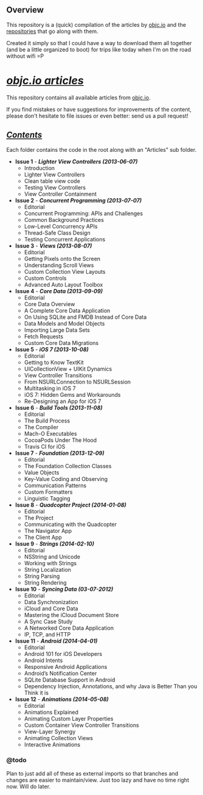 ## Overview
This repository is a (quick) compilation of the articles by [objc.io](http://objc.io) and the [repositories](https://github.com/objcio) that go along with them.

Created it simply so that I could have a way to download them all together (and be a little organized to boot) for trips like today when I'm on the road without wifi =P

# _[objc.io articles](https://github.com/objcio/articles/blob/master/README.md)_

This repository contains all available articles from [objc.io](http://www.objc.io).

If you find mistakes or have suggestions for improvements of the content, please don't hesitate to file issues or even better: send us a pull request!


## _[Contents](https://github.com/objcio)_

Each folder contains the code in the root along with an "Articles" sub folder.

* **Issue 1** - **_Lighter View Controllers (2013-06-07)_**
  * Introduction
  * Lighter View Controllers
  * Clean table view code
  * Testing View Controllers
  * View Controller Containment
* **Issue 2** - **_Concurrent Programming (2013-07-07)_**
  * Editorial
  * Concurrent Programming: APIs and Challenges
  * Common Background Practices
  * Low-Level Concurrency APIs
  * Thread-Safe Class Design
  * Testing Concurrent Applications
* **Issue 3** - **_Views (2013-08-07)_**
  * Editorial
  * Getting Pixels onto the Screen
  * Understanding Scroll Views
  * Custom Collection View Layouts
  * Custom Controls
  * Advanced Auto Layout Toolbox
* **Issue 4** - **_Core Data (2013-09-09)_**
  * Editorial
  * Core Data Overview
  * A Complete Core Data Application
  * On Using SQLite and FMDB Instead of Core Data
  * Data Models and Model Objects
  * Importing Large Data Sets
  * Fetch Requests
  * Custom Core Data Migrations
* **Issue 5** - **_iOS 7 (2013-10-08)_**
  * Editorial
  * Getting to Know TextKit
  * UICollectionView + UIKit Dynamics
  * View Controller Transitions
  * From NSURLConnection to NSURLSession
  * Multitasking in iOS 7
  * iOS 7: Hidden Gems and Workarounds
  * Re-Designing an App for iOS 7
* **Issue 6** - **_Build Tools (2013-11-08)_**
  * Editorial
  * The Build Process
  * The Compiler
  * Mach-O Executables
  * CocoaPods Under The Hood
  * Travis CI for iOS
* **Issue 7** - **_Foundation (2013-12-09)_**
  * Editorial
  * The Foundation Collection Classes
  * Value Objects
  * Key-Value Coding and Observing
  * Communication Patterns
  * Custom Formatters
  * Linguistic Tagging
* **Issue 8** - **_Quadcopter Project (2014-01-08)_**
  * Editorial
  * The Project
  * Communicating with the Quadcopter
  * The Navigator App
  * The Client App
* **Issue 9** - **_Strings (2014-02-10)_**
  * Editorial
  * NSString and Unicode
  * Working with Strings
  * String Localization
  * String Parsing
  * String Rendering
* **Issue 10** - **_Syncing Data (03-07-2012)_**
  * Editorial
  * Data Synchronization
  * iCloud and Core Data
  * Mastering the iCloud Document Store
  * A Sync Case Study
  * A Networked Core Data Application
  * IP, TCP, and HTTP
* **Issue 11** - **_Android (2014-04-01)_**
  * Editorial
  * Android 101 for iOS Developers
  * Android Intents
  * Responsive Android Applications
  * Android’s Notification Center
  * SQLite Database Support in Android
  * Dependency Injection, Annotations, and why Java is Better Than you Think it is
* **Issue 12** - **_Animations (2014-05-08)_**
  * Editorial
  * Animations Explained
  * Animating Custom Layer Properties
  * Custom Container View Controller Transitions
  * View-Layer Synergy
  * Animating Collection Views
  * Interactive Animations

### @todo
Plan to just add all of these as external imports so that branches and changes are easier to maintain/view.  Just too lazy and have no time right now.  Will do later.
